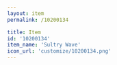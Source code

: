 ```yaml
---
layout: item
permalink: /10200134

title: Item
id: '10200134'
item_name: 'Sultry Wave'
icon_url: 'customize/10200134.png'
---
```

